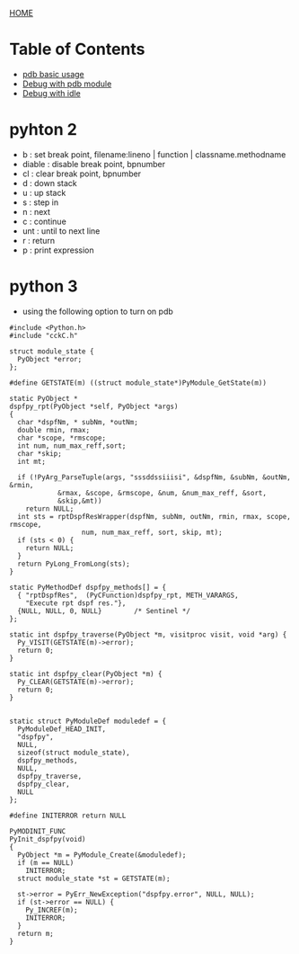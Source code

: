 [HOME](README.md)
# Table of Contents
* [pdb basic usage](#pdb-basic-usage)
* [Debug with pdb module](#Debug-with-pdb-module)
* [Debug with idle](#Debug-with-idle)

# pyhton 2
* b : set break point, filename:lineno | function | classname.methodname
* diable : disable break point, bpnumber
* cl : clear break point, bpnumber 
* d : down stack
* u : up stack
* s : step in
* n : next
* c : continue
* unt : until to next line
* r : return
* p : print expression


# python 3
* using the following option to turn on pdb
```
#include <Python.h>
#include "cckC.h"

struct module_state {
  PyObject *error;
};

#define GETSTATE(m) ((struct module_state*)PyModule_GetState(m))

static PyObject *
dspfpy_rpt(PyObject *self, PyObject *args)
{
  char *dspfNm, * subNm, *outNm;
  double rmin, rmax;
  char *scope, *rmscope;
  int num, num_max_reff,sort;
  char *skip;
  int mt;
  
  if (!PyArg_ParseTuple(args, "sssddssiiisi", &dspfNm, &subNm, &outNm, &rmin, 
			&rmax, &scope, &rmscope, &num, &num_max_reff, &sort,
			&skip,&mt))
    return NULL;
  int sts = rptDspfResWrapper(dspfNm, subNm, outNm, rmin, rmax, scope, rmscope, 
			      num, num_max_reff, sort, skip, mt);
  if (sts < 0) {
    return NULL;
  }
  return PyLong_FromLong(sts);
}

static PyMethodDef dspfpy_methods[] = {
  { "rptDspfRes",  (PyCFunction)dspfpy_rpt, METH_VARARGS,
    "Execute rpt dspf res."},
  {NULL, NULL, 0, NULL}        /* Sentinel */
};

static int dspfpy_traverse(PyObject *m, visitproc visit, void *arg) {
  Py_VISIT(GETSTATE(m)->error);
  return 0;
}

static int dspfpy_clear(PyObject *m) {
  Py_CLEAR(GETSTATE(m)->error);
  return 0;
}


static struct PyModuleDef moduledef = {
  PyModuleDef_HEAD_INIT,
  "dspfpy",
  NULL,
  sizeof(struct module_state),
  dspfpy_methods,
  NULL,
  dspfpy_traverse,
  dspfpy_clear,
  NULL
};

#define INITERROR return NULL

PyMODINIT_FUNC
PyInit_dspfpy(void)
{
  PyObject *m = PyModule_Create(&moduledef);
  if (m == NULL)
    INITERROR;
  struct module_state *st = GETSTATE(m);
  
  st->error = PyErr_NewException("dspfpy.error", NULL, NULL);
  if (st->error == NULL) {
    Py_INCREF(m);
    INITERROR;
  }
  return m;
}
```
